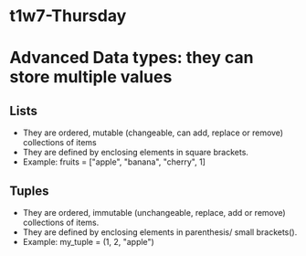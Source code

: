 # t1w7-Thursday

# Advanced Data types: they can store multiple values

## Lists 
- They are ordered, mutable (changeable, can add, replace or remove) collections of items
- They are defined by enclosing elements in square brackets.
- Example: fruits = ["apple", "banana", "cherry", 1]

## Tuples
- They are ordered, immutable (unchangeable, replace, add or remove) collections of items.
- They are defined by enclosing elements in parenthesis/ small brackets().
- Example: my_tuple = (1, 2, "apple")